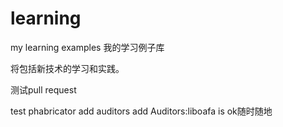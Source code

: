 # learning
my learning examples
我的学习例子库

将包括新技术的学习和实践。


测试pull request


test phabricator
add auditors
add Auditors:liboafa
is ok随时随地
